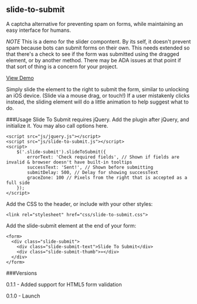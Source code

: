 ## slide-to-submit
A captcha alternative for preventing spam on forms, while maintaining an easy interface for humans.

*NOTE* This is a demo for the slider compontent. By its self, it doesn't prevent spam because bots can submit forms on their own. This needs extended so that there's a check to see if the form was submitted using the dragged element, or by another method. There may be ADA issues at that point if that sort of thing is a concern for your project.

<a href="http://kthornbloom.com/slidetosubmit/">View Demo</a>

Simply slide the element to the right to submit the form, similar to unlocking an iOS device. (Slide via a mouse drag, or touch!) If a user mistakenly clicks instead, the sliding element will do a little animation to help suggest what to do.

###Usage
Slide To Submit requires jQuery. Add the plugin after jQuery, and initialize it. You may also call options here.

```
<script src="js/jquery.js"></script>
<script src="js/slide-to-submit.js"></script>
<script>
	$('.slide-submit').slideToSubmit({
		errorText: 'Check required fields', // Shown if fields are invalid & browser doesn't have built-in tooltips
		successText: 'Sent!', // Shown before submitting
		submitDelay: 500, // Delay for showing successText
		graceZone: 100 // Pixels from the right that is accepted as a full side
	});
</script>
```

Add the CSS to the header, or include with your other styles:

```
<link rel="stylesheet" href="css/slide-to-submit.css">
```

Add the slide-submit element at the end of your form:

```
<form>
  <div class="slide-submit">
  	<div class="slide-submit-text">Slide To Submit</div>
  	<div class="slide-submit-thumb">»</div>
  </div>
</form>
```

###Versions

0.1.1 - Added support for HTML5 form validation

0.1.0 - Launch
